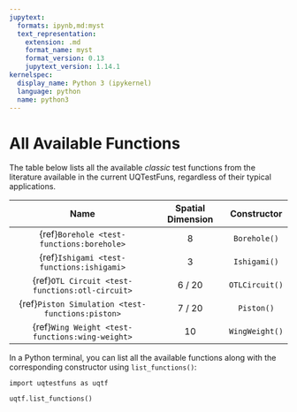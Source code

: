 ```yaml
---
jupytext:
  formats: ipynb,md:myst
  text_representation:
    extension: .md
    format_name: myst
    format_version: 0.13
    jupytext_version: 1.14.1
kernelspec:
  display_name: Python 3 (ipykernel)
  language: python
  name: python3
---
```


# All Available Functions

The table below lists all the available _classic_ test functions from the literature
available in the current UQTestFuns, regardless of their typical applications.

|                       Name                       | Spatial Dimension |  Constructor   |
|:------------------------------------------------:|:-----------------:|:--------------:|
|    {ref}`Borehole <test-functions:borehole>`     |         8         |  `Borehole()`  |
|    {ref}`Ishigami <test-functions:ishigami>`     |         3         |  `Ishigami()`  |
| {ref}`OTL Circuit <test-functions:otl-circuit>`  |      6 / 20       | `OTLCircuit()` |
| {ref}`Piston Simulation <test-functions:piston>` |      7 / 20       |   `Piston()`   |
| {ref}`Wing Weight <test-functions:wing-weight>`  |        10         | `WingWeight()` |

In a Python terminal, you can list all the available functions
along with the corresponding constructor using ``list_functions()``:

```{code-cell} ipython3
import uqtestfuns as uqtf

uqtf.list_functions()
```
